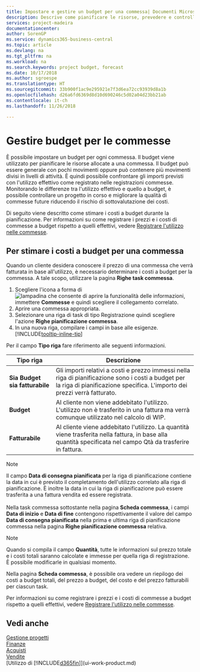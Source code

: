 ```yaml
---
title: Impostare e gestire un budget per una commessa| Documenti Microsoft
description: Descrive come pianificare le risorse, prevedere e controllare i costi di un progetto impostando un budget per ciascuna commessa.
services: project-madeira
documentationcenter: 
author: SorenGP
ms.service: dynamics365-business-central
ms.topic: article
ms.devlang: na
ms.tgt_pltfrm: na
ms.workload: na
ms.search.keywords: project budget, forecast
ms.date: 10/17/2018
ms.author: sgroespe
ms.translationtype: HT
ms.sourcegitcommit: 33b900f1ac9e295921e7f3d6ea72cc93939d8a1b
ms.openlocfilehash: d26a6fd6369d8d10d690246c5d02a04d23bb21ab
ms.contentlocale: it-ch
ms.lasthandoff: 11/26/2018

---
```

# <a name="manage-job-budgets"></a>Gestire budget per le commesse
È possibile impostare un budget per ogni commessa. Il budget viene utilizzato per pianificare le risorse allocate a una commessa. Il budget può essere generale con pochi movimenti oppure può contenere più movimenti divisi in livelli di attività. È quindi possibile confrontare gli importi previsti con l'utilizzo effettivo come registrato nelle registrazioni commesse. Monitorando le differenze tra l'utilizzo effettivo e quello a budget, è possibile controllare un progetto in corso e migliorare la qualità di commesse future riducendo il rischio di sottovalutazione dei costi.

Di seguito viene descritto come stimare i costi a budget durante la pianificazione. Per informazioni su come registrare i prezzi e i costi di commesse a budget rispetto a quelli effettivi, vedere [Registrare l'utilizzo nelle commesse](projects-how-record-job-usage.md).  

## <a name="JobBudgetCosts"></a> Per stimare i costi a budget per una commessa
Quando un cliente desidera conoscere il prezzo di una commessa che verrà fatturata in base all'utilizzo, è necessario determinare i costi a budget per la commessa. A tale scopo, utilizzare la pagina **Righe task commessa**.

1. Scegliere l'icona a forma di ![lampadina che consente di aprire la funzionalità delle informazioni](media/ui-search/search_small.png "Informazioni sull'operazione che si desidera eseguire"), immettere **Commesse** e quindi scegliere il collegamento correlato.  
2. Aprire una commessa appropriata.
3. Selezionare una riga di task di tipo Registrazione quindi scegliere l'azione **Righe pianificazione commessa**.
4. In una nuova riga, compilare i campi in base alle esigenze. [!INCLUDE[tooltip-inline-tip](includes/tooltip-inline-tip_md.md)]   

Per il campo **Tipo riga** fare riferimento alle seguenti informazioni.  

| Tipo riga | Descrizione |
| --- | --- |
| **Sia Budget sia fatturabile** |Gli importi relativi a costi e prezzo immessi nella riga di pianificazione sono i costi a budget per la riga di pianificazione specifica. L'importo dei prezzi verrà fatturato. |
| **Budget** |Al cliente non viene addebitato l'utilizzo. L'utilizzo non è trasferito in una fattura ma verrà comunque utilizzato nel calcolo di WIP. |
| **Fatturabile** |Al cliente viene addebitato l'utilizzo. La quantità viene trasferita nella fattura, in base alla quantità specificata nel campo Qtà da trasferire in fattura. |

> [!NOTE]  
> Il campo **Data di consegna pianificata** per la riga di pianificazione contiene la data in cui è previsto il completamento dell'utilizzo correlato alla riga di pianificazione. È inoltre la data in cui la riga di pianificazione può essere trasferita a una fattura vendita ed essere registrata. <br /><br /> Nella task commessa sottostante nella pagina **Scheda commessa**, i campi **Data di inizio** e **Data di fine** contengono rispettivamente il valore del campo **Data di consegna pianificata** nella prima e ultima riga di pianificazione commessa nella pagina **Righe pianificazione commessa** relativa.

> [!NOTE]  
>   Quando si compila il campo **Quantità**, tutte le informazioni sul prezzo totale e i costi totali saranno calcolate e immesse per quella riga di registrazione. È possibile modificarle in qualsiasi momento.

Nella pagina **Scheda commessa**, è possibile ora vedere un riepilogo dei costi a budget totali, del prezzo a budget, del costo e del prezzo fatturabili per ciascun task.

Per informazioni su come registrare i prezzi e i costi di commesse a budget rispetto a quelli effettivi, vedere [Registrare l'utilizzo nelle commesse](projects-how-record-job-usage.md).

## <a name="see-also"></a>Vedi anche
[Gestione progetti](projects-manage-projects.md)  
[Finanze](finance.md)  
[Acquisti](purchasing-manage-purchasing.md)         
[Vendite](sales-manage-sales.md)      
[Utilizzo di [!INCLUDE[d365fin](includes/d365fin_md.md)]](ui-work-product.md)  

